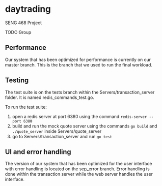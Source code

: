 # daytrading
SENG 468 Project

TODO Group

## Performance
Our system that has been optimized for performance is currently on our master branch. This is the branch that we used to run the final workload.

## Testing
The test suite is on the tests branch within the Servers/transaction_server folder. It is named redis_commands_test.go. 

To run the test suite:
1. open a redis server at port 6380 using the command `redis-server --port 6380`
2. build and run the mock quote server using the commands `go build` and `./quote_server` inside Servers/quote_server
3. go to Servers/transaction_server and run `go test`

## UI and error handling
The version of our system that has been optimized for the user interface with error handling is located on the sep_error branch. Error handling is done within the transaction server while the web server handles the user interface.
